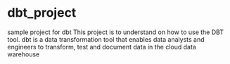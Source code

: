 # dbt_project
sample project for dbt
This project is to understand on how to use the DBT tool. 
dbt is a data transformation tool that enables data analysts and engineers to transform, test and document data in the cloud data warehouse 
